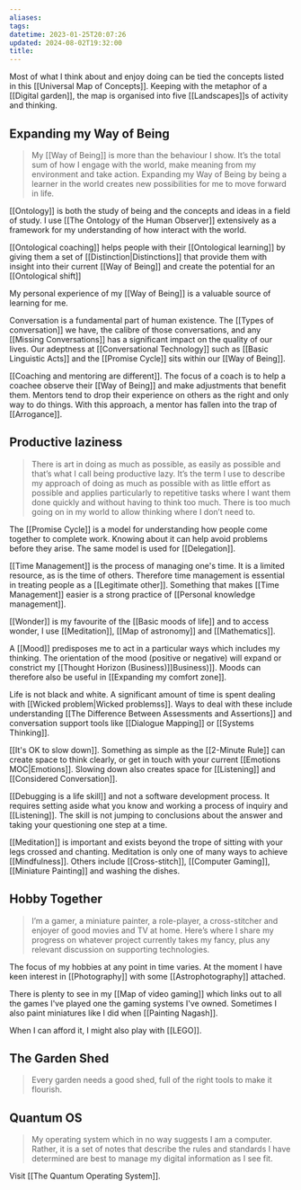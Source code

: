 ```yaml
---
aliases: 
tags: 
datetime: 2023-01-25T20:07:26
updated: 2024-08-02T19:32:00
title: 
---
```

Most of what I think about and enjoy doing can be tied the concepts listed in this [[Universal Map of Concepts]]. Keeping with the metaphor of a [[Digital garden]], the map is organised into five [[Landscapes]]s of activity and thinking.
## Expanding my Way of Being

> My [[Way of Being]] is more than the behaviour I show. It’s the total sum of how I engage with the world, make meaning from my environment and take action. Expanding my Way of Being by being a learner in the world creates new possibilities for me to move forward in life.

[[Ontology]] is both the study of being and the concepts and ideas in a field of study. I use [[The Ontology of the Human Observer]] extensively as a framework for my understanding of how interact with the world.

[[Ontological coaching]] helps people with their [[Ontological learning]] by giving them a set of [[Distinction|Distinctions]] that provide them with insight into their current [[Way of Being]] and create the potential for an [[Ontological shift]]

My personal experience of my [[Way of Being]] is a valuable source of learning for me.

Conversation is a fundamental part of human existence. The [[Types of conversation]] we have, the calibre of those conversations, and any [[Missing Conversations]] has a significant impact on the quality of our lives. Our adeptness at [[Conversational Technology]] such as [[Basic Linguistic Acts]] and the [[Promise Cycle]] sits within our [[Way of Being]].

[[Coaching and mentoring are different]]. The focus of a coach is to help a coachee observe their [[Way of Being]] and make adjustments that benefit them. Mentors tend to drop their experience on others as the right and only way to do things. With this approach, a mentor has fallen into the trap of [[Arrogance]].
## Productive laziness

> There is art in doing as much as possible, as easily as possible and that’s what I call being productive lazy. It’s the term I use to describe my approach of doing as much as possible with as little effort as possible and applies particularly to repetitive tasks where I want them done quickly and without having to think too much. There is too much going on in my world to allow thinking where I don’t need to.

The [[Promise Cycle]] is a model for understanding how people come together to complete work. Knowing about it can help avoid problems before they arise. The same model is used for [[Delegation]].

[[Time Management]] is the process of managing one's time. It is a limited resource, as is the time of others. Therefore time management is essential in treating people as a [[Legitimate other]]. Something that makes [[Time Management]] easier is a strong practice of [[Personal knowledge management]].

[[Wonder]] is my favourite of the [[Basic moods of life]] and to access wonder, I use [[Meditation]], [[Map of astronomy]] and [[Mathematics]].

A [[Mood]] predisposes me to act in a particular ways which includes my thinking. The orientation of the mood (positive or negative) will expand or constrict my [[Thought Horizon (Business)]]Business)]]. Moods can therefore also be useful in [[Expanding my comfort zone]].

Life is not black and white. A significant amount of time is spent dealing with [[Wicked problem|Wicked problemss]]. Ways to deal with these include understanding [[The Difference Between Assessments and Assertions]] and conversation support tools like [[Dialogue Mapping]] or [[Systems Thinking]].

[[It's OK to slow down]]. Something as simple as the [[2-Minute Rule]] can create space to think clearly, or get in touch with your current [[Emotions MOC|Emotions]]. Slowing down also creates space for [[Listening]] and [[Considered Conversation]].

[[Debugging is a life skill]] and not a software development process. It requires setting aside what you know and working a process of inquiry and [[Listening]]. The skill is not jumping to conclusions about the answer and taking your questioning one step at a time.

[[Meditation]] is important and exists beyond the trope of sitting with your legs crossed and chanting. Meditation is only one of many ways to achieve [[Mindfulness]]. Others include [[Cross-stitch]], [[Computer Gaming]], [[Miniature Painting]] and washing the dishes.
## Hobby Together

> I’m a gamer, a miniature painter, a role-player, a cross-stitcher and enjoyer of good movies and TV at home. Here’s where I share my progress on whatever project currently takes my fancy, plus any relevant discussion on supporting technologies.

The focus of my hobbies at any point in time varies. At the moment I have keen interest in [[Photography]] with some [[Astrophotography]] attached.

There is plenty to see in my [[Map of video gaming]] which links out to all the games I've played one the gaming systems I've owned. Sometimes I also paint miniatures like I did when [[Painting Nagash]].

When I can afford it, I might also play with [[LEGO]].
## The Garden Shed
> Every garden needs a good shed, full of the right tools to make it flourish.
## Quantum OS

> My operating system which in no way suggests I am a computer. Rather, it is a set of notes that describe the rules and standards I have determined are best to manage my digital information as I see fit. 

Visit [[The Quantum Operating System]].